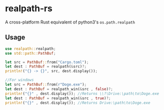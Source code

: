 # realpath-rs
A cross-platform Rust equivalent of python3's `os.path.realpath`

## Usage

```rust 
use realpath::realpath; 
use std::path::PathBuf; 

let src = PathBuf::from("Cargo.toml");
let dest : PathBuf = realpath(&src)?; 
println!("{} -> {}", src, dest.display()); 

//For windows 
let src = PathBuf::from(r"Doge.exe");
let dest : PathBuf = realpath_win(&src , false)?; 
println!("{}" , dest.display()); //Returns \\?\Drive:\path\to\Doge.exe
let dest : PathBuf = realpath_win(&src , true)?;
println!("{}" , dest.display()); //Returns Drive:\path\to\Doge.exe
``` 
